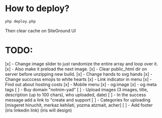 # How to deploy?

```bash
php deploy.php
```

Then clear cache on SiteGround UI

# TODO:

[x] - Change image slider to just randomize the entire array and loop over it.
[x] - Also make it preload the next image.
[x] - Clear public_html dir on server before unzipping new build.
[x] - Change hands to svg hands
[x] - Change succcess emojis to white hearts
[x] - Link indicator in menu
[x] - Find out about hosting costs
[x] - Mobile menu
[x] - og:image
[x] - og meta tags
[ ] - Buy domain "notnim-yad"
[ ] - Upload images (3 images, title, description (up to 100 chars), who uploaded, date)
[ ] - In the success message add a link to "create and support
[ ] - Categories for uploading [misgeret hinuchit, merkaz kehilati, yozma atzmait, acher]
[ ] - Add footer (iris linkedin link) (iris will design)
